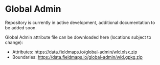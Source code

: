 # Global Admin

Repository is currently in active development, additional documentation to be added soon.

Global Admin attribute file can be downloaded here (locations subject to change):

- Attributes: https://data.fieldmaps.io/global-admin/wld.xlsx.zip
- Boundaries: https://data.fieldmaps.io/global-admin/wld.gpkg.zip
